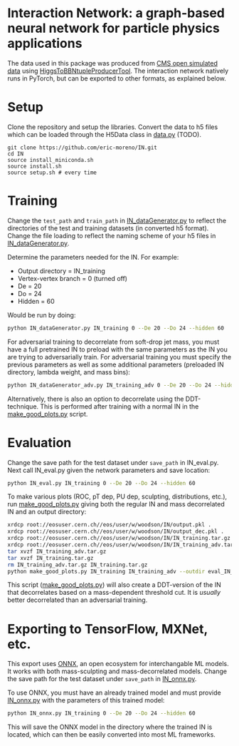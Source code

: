 Interaction Network: a graph-based neural network for particle physics applications
======================================================================================

The data used in this package was produced from [CMS open simulated data](http://doi.org/10.7483/OPENDATA.CMS.JGJX.MS7Q) using [HiggsToBBNtupleProducerTool](https://github.com/cms-opendata-analyses/HiggsToBBNtupleProducerTool). The interaction network natively runs in PyTorch, but can be exported to other formats, as explained below.

Setup
======================================================================================
Clone the repository and setup the libraries. Convert the data to h5 files which can be loaded through the H5Data class in [data.py](data.py) (TODO).

```
git clone https://github.com/eric-moreno/IN.git
cd IN
source install_miniconda.sh
source install.sh
source setup.sh # every time
```

Training
======================================================================================

Change the `test_path` and `train_path` in [IN_dataGenerator.py](IN_dataGenerator.py) to reflect the directories of the test and training datasets 
(in converted h5 format). Change the file loading to reflect the naming scheme of your h5 files in [IN_dataGenerator.py](IN_dataGenerator.py).

Determine the parameters needed for the IN. For example: 

  - Output directory = IN_training
  - Vertex-vertex branch = 0 (turned off)
  - De = 20 
  - Do = 24
  - Hidden = 60

Would be run by doing:

```bash
python IN_dataGenerator.py IN_training 0 --De 20 --Do 24 --hidden 60 
```

For adversarial training to decorrelate from soft-drop jet mass, you must have a full pretrained IN to preload with the same parameters
as the IN you are trying to adversarially train. For adversarial training you must specify the previous parameters as well as some 
additional parameters (preloaded IN directory, lambda weight, and mass bins): 

```bash
python IN_dataGenerator_adv.py IN_training_adv 0 --De 20 --Do 24 --hidden 60 --preload IN_training --lambda 10 --nbins 40  
```

Alternatively, there is also an option to decorrelate using the DDT-technique. This is performed after training with a normal IN in the [make_good_plots.py](make_good_plots.py) script. 

Evaluation 
=====================================================================================

Change the save path for the test dataset under `save_path` in IN_eval.py. Next call IN_eval.py given the network parameters and save 
location: 

```bash
python IN_eval.py IN_training 0 --De 20 --Do 24 --hidden 60 
```

To make various plots (ROC, pT dep, PU dep, sculpting, distributions, etc.), run [make_good_plots.py](make_good_plots.py) giving both the regular IN and mass decorrelated IN and an output directory: 

```bash
xrdcp root://eosuser.cern.ch//eos/user/w/woodson/IN/output.pkl .
xrdcp root://eosuser.cern.ch//eos/user/w/woodson/IN/output_dec.pkl .
xrdcp root://eosuser.cern.ch//eos/user/w/woodson/IN/IN_training.tar.gz
xrdcp root://eosuser.cern.ch//eos/user/w/woodson/IN/IN_training_adv.tar.gz
tar xvzf IN_training_adv.tar.gz 
tar xvzf IN_training.tar.gz 
rm IN_training_adv.tar.gz IN_training.tar.gz
python make_good_plots.py IN_training IN_training_adv --outdir eval_IN_training 
```
This script ([make_good_plots.py](make_good_plots.py)) will also create a DDT-version of the IN that decorrelates based on a mass-dependent threshold cut. It is *usually* better decorrelated than an adversarial training. 

Exporting to TensorFlow, MXNet, etc.
====================================================================================
This export uses [ONNX](https://github.com/onnx/onnx), an open ecosystem for interchangable ML models. It works with both mass-sculpting and mass-decorrelated models. Change the save path for the test dataset under `save_path` in [IN_onnx.py](IN_onnx.py).

To use ONNX, you must have an already trained model and must provide [IN_onnx.py](IN_onnx.py) with the parameters of this trained model: 

```bash
python IN_onnx.py IN_training 0 --De 20 --Do 24 --hidden 60 
```

This will save the ONNX model in the directory where the trained IN is located, which can then be easily converted into most ML frameworks. 
